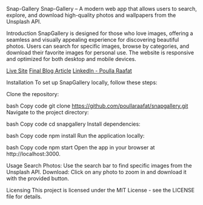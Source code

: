 Snap-Gallery
Snap-Gallery – A modern web app that allows users to search, explore, and download high-quality photos and wallpapers from the Unsplash API.

Introduction
SnapGallery is designed for those who love images, offering a seamless and visually appealing experience for discovering beautiful photos. Users can search for specific images, browse by categories, and download their favorite images for personal use. The website is responsive and optimized for both desktop and mobile devices.

[Live Site](https://snapgallery-26d4b.web.app/)
[Final Blog Article](https://www.linkedin.com/posts/poulla-raafat_snap-gallery-project-1-introduction-purpose-activity-7242080157954412544-5NpG?utm_source=share&utm_medium=member_desktop)
[LinkedIn - Poulla Raafat](https://www.linkedin.com/in/poulla-raafat-14b550281/)

Installation
To set up SnapGallery locally, follow these steps:

Clone the repository:

bash
Copy code
git clone https://github.com/poullaraafat/snapgallery.git
Navigate to the project directory:

bash
Copy code
cd snapgallery
Install dependencies:

bash
Copy code
npm install
Run the application locally:

bash
Copy code
npm start
Open the app in your browser at http://localhost:3000.

Usage
Search Photos: Use the search bar to find specific images from the Unsplash API.
Download: Click on any photo to zoom in and download it with the provided button.

Licensing
This project is licensed under the MIT License - see the LICENSE file for details.
